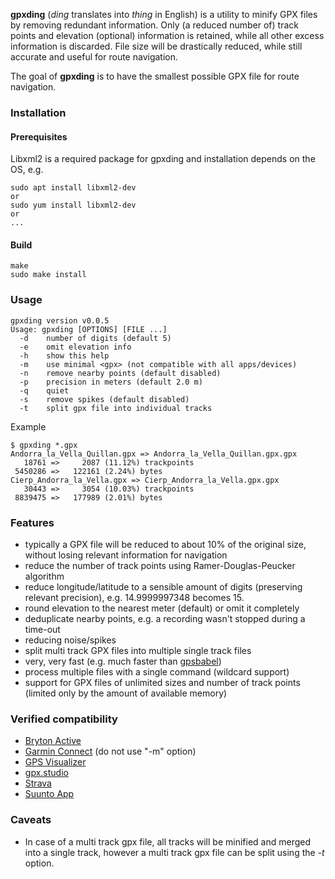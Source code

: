 **gpxding** (_ding_ translates into _thing_ in English) is a utility to minify GPX files by removing redundant information. Only (a reduced number of) track points and elevation (optional) information is retained, while all other excess information is discarded. File size will be drastically reduced, while still accurate and useful for route navigation.

The goal of **gpxding** is to have the smallest possible GPX file for route navigation.

### Installation

#### Prerequisites

Libxml2 is a required package for gpxding and installation depends on the OS, e.g.

```
sudo apt install libxml2-dev
or
sudo yum install libxml2-dev
or
...
```


#### Build
```
make
sudo make install
```

### Usage

```
gpxding version v0.0.5
Usage: gpxding [OPTIONS] [FILE ...]
  -d    number of digits (default 5)
  -e    omit elevation info
  -h    show this help
  -m    use minimal <gpx> (not compatible with all apps/devices)
  -n    remove nearby points (default disabled)
  -p    precision in meters (default 2.0 m)
  -q    quiet
  -s    remove spikes (default disabled)
  -t    split gpx file into individual tracks
```

Example
```
$ gpxding *.gpx
Andorra_la_Vella_Quillan.gpx => Andorra_la_Vella_Quillan.gpx.gpx
   18761 =>     2087 (11.12%) trackpoints
 5450286 =>   122161 (2.24%) bytes
Cierp_Andorra_la_Vella.gpx => Cierp_Andorra_la_Vella.gpx.gpx
   30443 =>     3054 (10.03%) trackpoints
 8839475 =>   177989 (2.01%) bytes
```

### Features
* typically a GPX file will be reduced to about 10% of the original size, without losing relevant information for navigation
* reduce the number of track points using Ramer-Douglas-Peucker algorithm
* reduce longitude/latitude to a sensible amount of digits (preserving relevant precision), e.g. 14.9999997348 becomes 15.
* round elevation to the nearest meter (default) or omit it completely
* deduplicate nearby points, e.g. a recording wasn't stopped during a time-out
* reducing noise/spikes
* split multi track GPX files into multiple single track files
* very, very fast (e.g. much faster than [gpsbabel](https://www.gpsbabel.org/))
* process multiple files with a single command (wildcard support)
* support for GPX files of unlimited sizes and number of track points (limited only by the amount of available memory)

### Verified compatibility
* [Bryton Active](https://play.google.com/store/apps/details?id=com.brytonsport.active)
* [Garmin Connect](https://play.google.com/store/apps/details?id=com.garmin.android.apps.connectmobile) (do not use "-m" option)
* [GPS Visualizer](https://www.gpsvisualizer.com)
* [gpx.studio](https://gpx.studio)
* [Strava](https://strava.com)
* [Suunto App](https://play.google.com/store/apps/details?id=com.stt.android.suunto)

### Caveats
   * In case of a multi track gpx file, all tracks will be minified and merged into a single track, however a multi track gpx file can be split using the *-t* option.
